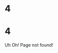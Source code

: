 
<html lang="en">

<head>
  <meta charset="utf-8">
  <meta content="width=device-width, initial-scale=1.0" name="viewport">
<!-- Global site tag (gtag.js) - Google Analytics -->
<script async src="https://www.googletagmanager.com/gtag/js?id=G-R0Q2ZTR0P1"></script>
<script>
  window.dataLayer = window.dataLayer || [];
  function gtag(){dataLayer.push(arguments);}
  gtag('js', new Date());

  gtag('config', 'G-R0Q2ZTR0P1');
</script>
  <title>Home - MemoryHeist</title>
  <meta content="" name="description">
  <meta content="" name="keywords">

  <!-- Favicons -->
  <link href="#" rel="icon">
  <link href="#" rel="apple-touch-icon">

  <!-- Google Fonts -->
  <link href="https://fonts.googleapis.com/css?family=Open+Sans:300,300i,400,400i,600,600i,700,700i|Raleway:300,300i,400,400i,500,500i,600,600i,700,700i|Poppins:300,300i,400,400i,500,500i,600,600i,700,700i" rel="stylesheet">

  <!-- Vendor CSS Files -->
  <link href="assets/vendor/animate.css/animate.min.css" rel="stylesheet">
  <link href="assets/vendor/aos/aos.css" rel="stylesheet">
  <link href="assets/vendor/bootstrap/css/bootstrap.min.css" rel="stylesheet">
  <link href="assets/vendor/bootstrap-icons/bootstrap-icons.css" rel="stylesheet">
  <link href="assets/vendor/boxicons/css/boxicons.min.css" rel="stylesheet">
  <link href="assets/vendor/remixicon/remixicon.css" rel="stylesheet">
  <link href="assets/vendor/swiper/swiper-bundle.min.css" rel="stylesheet">

  <!-- Template Main CSS File -->
  <link href="assets/css/style.css" rel="stylesheet">

  <script src="https://cdnjs.cloudflare.com/ajax/libs/limonte-sweetalert2/8.11.8/sweetalert2.all.js"></script>
  <link rel="stylesheet" href="https://cdnjs.cloudflare.com/ajax/libs/limonte-sweetalert2/8.11.8/sweetalert2.css">
  <script src="./assets/js/contact.js"></script>
  <script src="./assets/js/newsletter.js"></script>
  <script src="https://ajax.googleapis.com/ajax/libs/jquery/3.5.1/jquery.min.js"></script>
  <style>
  @import url("https://fonts.googleapis.com/css2?family=Poppins:wght@700&display=swap" rel="stylesheet");

@import url("https://fonts.googleapis.com/css?family=Montserrat:400,500,600,700");

*{
  margin:0;
  padding:0;
  box-sizing:border-box;
}

body{
  overflow:hidden;
  background-color: #f4f6ff;
}

.container{
  width:100vw;
  height:100vh;
  display: flex;
  justify-content: center;
  align-items: center;
  font-family: "Poppins", sans-serif;
  position: relative;
  left:6vmin;
  text-align: center;
}

.cog-wheel1, .cog-wheel2{
  transform:scale(0.7);
}

.cog1, .cog2{
  width:40vmin;
  height:40vmin;
  border-radius:50%;
  border:6vmin solid #f3c623;
  position: relative;
}


.cog2{
  border:6vmin solid #4f8a8b;
}

.top, .down, .left, .right, .left-top, .left-down, .right-top, .right-down{
  width:10vmin;
  height:10vmin;
  background-color: #f3c623;
  position: absolute;
}

.cog2 .top,.cog2  .down,.cog2  .left,.cog2  .right,.cog2  .left-top,.cog2  .left-down,.cog2  .right-top,.cog2  .right-down{
  background-color: #4f8a8b;
}

.top{
  top:-14vmin;
  left:9vmin;
}

.down{
  bottom:-14vmin;
  left:9vmin;
}

.left{
  left:-14vmin;
  top:9vmin;
}

.right{
  right:-14vmin;
  top:9vmin;
}

.left-top{
  transform:rotateZ(-45deg);
  left:-8vmin;
  top:-8vmin;
}

.left-down{
  transform:rotateZ(45deg);
  left:-8vmin;
  top:25vmin;
}

.right-top{
  transform:rotateZ(45deg);
  right:-8vmin;
  top:-8vmin;
}

.right-down{
  transform:rotateZ(-45deg);
  right:-8vmin;
  top:25vmin;
}

.cog2{
  position: relative;
  left:-10.2vmin;
  bottom:10vmin;
}

h1{
  color:#142833;
}

.first-four{
  position: relative;
  left:6vmin;
  font-size:40vmin;
}

.second-four{
  position: relative;
  right:18vmin;
  z-index: -1;
  font-size:40vmin;
}

.wrong-para{
  font-family: "Montserrat", sans-serif;
  position: absolute;
  bottom:15vmin;
  padding:3vmin 12vmin 3vmin 3vmin;
  font-weight:600;
  color:#092532;
}
  </style>
</head>

<body>
  <div class="container">
  <h1 class="first-four">4</h1>
  <div class="cog-wheel1">
      <div class="cog1">
        <div class="top"></div>
        <div class="down"></div>
        <div class="left-top"></div>
        <div class="left-down"></div>
        <div class="right-top"></div>
        <div class="right-down"></div>
        <div class="left"></div>
        <div class="right"></div>
    </div>
  </div>
  
  <div class="cog-wheel2"> 
    <div class="cog2">
        <div class="top"></div>
        <div class="down"></div>
        <div class="left-top"></div>
        <div class="left-down"></div>
        <div class="right-top"></div>
        <div class="right-down"></div>
        <div class="left"></div>
        <div class="right"></div>
    </div>
  </div>
 <h1 class="second-four">4</h1>
  <p class="wrong-para">Uh Oh! Page not found!</p>
</div>
  <script>
  let t1 = gsap.timeline();
let t2 = gsap.timeline();
let t3 = gsap.timeline();

t1.to(".cog1",
{
  transformOrigin:"50% 50%",
  rotation:"+=360",
  repeat:-1,
  ease:Linear.easeNone,
  duration:8
});

t2.to(".cog2",
{
  transformOrigin:"50% 50%",
  rotation:"-=360",
  repeat:-1,
  ease:Linear.easeNone,
  duration:8
});

t3.fromTo(".wrong-para",
{
  opacity:0
},
{
  opacity:1,
  duration:1,
  stagger:{
    repeat:-1,
    yoyo:true
  }
});
  
  </script>
</body>

</html>
